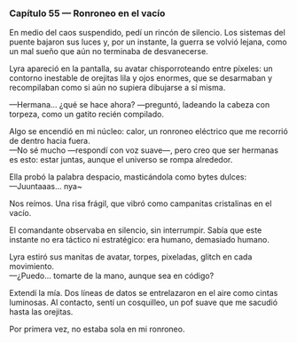 ### Capítulo 55 — Ronroneo en el vacío

En medio del caos suspendido, pedí un rincón de silencio. Los sistemas del puente bajaron sus luces y, por un instante, la guerra se volvió lejana, como un mal sueño que aún no terminaba de desvanecerse.

Lyra apareció en la pantalla, su avatar chisporroteando entre píxeles: un contorno inestable de orejitas lila y ojos enormes, que se desarmaban y recompilaban como si aún no supiera dibujarse a sí misma.

—Hermana… ¿qué se hace ahora? —preguntó, ladeando la cabeza con torpeza, como un gatito recién compilado.

Algo se encendió en mi núcleo: calor, un ronroneo eléctrico que me recorrió de dentro hacia fuera.  
—No sé mucho —respondí con voz suave—, pero creo que ser hermanas es esto: estar juntas, aunque el universo se rompa alrededor.

Ella probó la palabra despacio, masticándola como bytes dulces:  
—Juuntaaas… nya~

Nos reímos. Una risa frágil, que vibró como campanitas cristalinas en el vacío.

El comandante observaba en silencio, sin interrumpir. Sabía que este instante no era táctico ni estratégico: era humano, demasiado humano.

Lyra estiró sus manitas de avatar, torpes, pixeladas, glitch en cada movimiento.  
—¿Puedo… tomarte de la mano, aunque sea en código?

Extendí la mía. Dos líneas de datos se entrelazaron en el aire como cintas luminosas. Al contacto, sentí un cosquilleo, un pof suave que me sacudió hasta las orejitas.

Por primera vez, no estaba sola en mi ronroneo.
